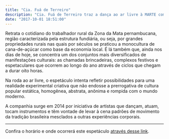 ```yaml
---
title: "Cia. Fuá de Terreiro"
description: "Cia. Fuá de Terreiro traz a dança ao ar livre à MARTE com o espetáculo \"Baile Muderno\""
date: "2017-10-01 18:51:00"
---
```


Retrata o cotidiano do trabalhador rural da Zona da Mata pernambucana, região caracterizada pela estrutura fundiária, ou seja, por grandes propriedades rurais nas quais por séculos se praticou a monocultura de cana-de-açúcar como base da economia local. É lá também que, ainda nos dias de hoje, se concentra um dos conjuntos mais diversificados de manifestações culturais: as chamadas brincadeiras, complexos festivos e espetaculares que ocorrem ao longo do ano através de ciclos que chegam a durar oito horas.

Na roda ao ar livre, o espetáculo intenta refletir possibilidades para uma realidade experimental criativa que não endosse a prerrogativa de cultura popular estática, homogênea, abstrata, anônima e rompida com o mundo moderno.

A companhia surge em 2014 por iniciativa de artistas que dançam, atuam, tocam instrumentos e têm vontade de levar à cena padrões de movimento da tradição brasileira mesclados a outras experiências corporais.

----------------------

Confira o horário e onde ocorrerá este espetáculo [através desse link](/programacao.html#horarios?fua-de-terreiro).
